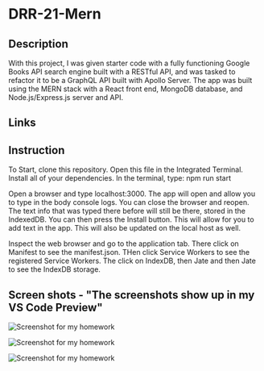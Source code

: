 # DRR-21-Mern

## Description

With this project, I was given starter code with a fully functioning Google Books API search engine built with a RESTful API, and was tasked to refactor it to be a GraphQL API built with Apollo Server. The app was built using the MERN stack with a React front end, MongoDB database, and Node.js/Express.js server and API.


## Links




## Instruction

To Start, clone this repository. Open this file in the Integrated Terminal. Install all of your dependencies. In the terminal, type: npm run start

Open a browser and type localhost:3000. The app will open and allow you to type in the body console logs. You can close the browser and reopen. The text info that was typed there before will still be there, stored in the IndexedDB.
You can then press the Install button. This will allow for you to add text in the app. This will also be updated on the local host as well.

Inspect the web browser and go to the application tab. There click on Manifest to see the manifest.json. THen click Service Workers to see the registered Service Workers. The click on IndexDB, then Jate and then Jate to see the IndexDB storage.

## Screen shots - "The screenshots show up in my VS Code Preview"

![Screenshot for my homework](./client/dist/assets/images/DRR-19-PWA-indexDB.png)

![Screenshot for my homework](/homework/DRR---19-PWA-Text-Editor/client/dist/assets/images/DRR-19-PWA-Manifest.png)

![Screenshot for my homework](/homework/DRR---19-PWA-Text-Editor/client/dist/assets/images/DRR-19-PWA-Service-Workers.png)